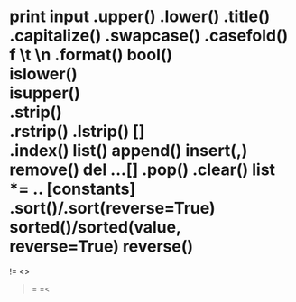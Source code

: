 print
input
.upper()
.lower()
.title()
.capitalize()
.swapcase()
.casefold()
f
\t
\n
.format()
bool()   
islower()    
isupper()   
.strip()               
.rstrip()
.lstrip()
[]  
.index()
list()
append()
insert(,)  
remove()
del ...[]
.pop()
.clear()
list *= .. 
[constants]
.sort()/.sort(reverse=True)
sorted()/sorted(value, reverse=True)
reverse()
==
!=
<>
>=
=<
